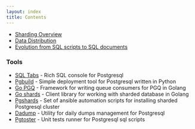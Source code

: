 ```yaml
---
layout: index
title: Contents
---
```


- [Sharding Overview](doc/sharding.html)
- [Data Distribution](doc/data_distribution.html)
- [Evolution from SQL scripts to SQL documents](doc/sql_documents.html)

### Tools

- [SQL Tabs](http://www.sqltabs.com) - Rich SQL console for Postgresql
- [Pgbuild](https://github.com/sasha-alias/pgbuild) - Simple deployment tool for Postgresql written in Python
- [Go PGQ](https://github.com/sasha-alias/pgq) - Framework for writing queue consumers for PGQ in Golang
- [Go shards](https://github.com/sasha-alias/shards) - Client library for working with sharded database in Golang
- [Pgshards](https://github.com/sasha-alias/pgshards) - Set of ansible automation scripts for installing sharded Postgresql cluster
- [Dadump](https://github.com/sasha-alias/dadump) - Utility for daily dumps management for Postgresql
- [Pgtoster](https://github.com/sasha-alias/pgtoster) - Unit tests runner for Postgresql sql scripts
